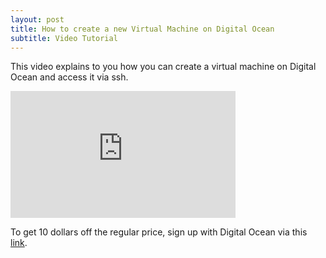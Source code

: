```yaml
---
layout: post
title: How to create a new Virtual Machine on Digital Ocean
subtitle: Video Tutorial
---
```


This video explains to you how you can create a virtual machine on Digital Ocean and access it via ssh.

<iframe width="360" height="203" src="https://www.youtube.com/embed/YoV87MnjHvk" frameborder="0" allowfullscreen></iframe>

To get 10 dollars off the regular price, sign up with Digital Ocean via this 
[link](http://bit.do/10USDOFF).
